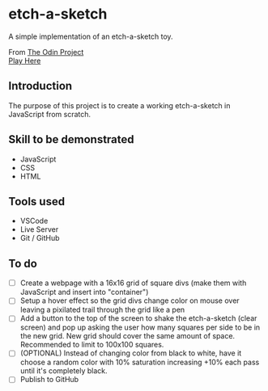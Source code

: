 # etch-a-sketch
A simple implementation of an etch-a-sketch toy. 

From [The Odin Project](https://www.theodinproject.com)  
[Play Here](https://jdelles.github.io/etch-a-sketch/)

## Introduction
The purpose of this project is to create a working etch-a-sketch in JavaScript from scratch. 

## Skill to be demonstrated
- JavaScript
- CSS
- HTML

## Tools used
- VSCode
- Live Server
- Git / GitHub

## To do 
- [ ] Create a webpage with a 16x16 grid of square divs (make them with JavaScript and insert into "container")
- [ ] Setup a hover effect so the grid divs change color on mouse over leaving a pixilated trail through the grid like a pen
- [ ] Add a button to the top of the screen to shake the etch-a-sketch (clear screen) and pop up asking the user how many squares per side to be in the new grid. New grid should cover the same amount of space. Recommended to limit to 100x100 squares. 
- [ ] (OPTIONAL) Instead of changing color from black to white, have it choose a random color with 10% saturation increasing +10% each pass until it's completely black. 
- [ ] Publish to GitHub